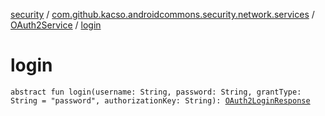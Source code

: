 [security](../../index.md) / [com.github.kacso.androidcommons.security.network.services](../index.md) / [OAuth2Service](index.md) / [login](.)

# login

`abstract fun login(username: String, password: String, grantType: String = "password", authorizationKey: String): `[`OAuth2LoginResponse`](../../com.github.kacso.androidcommons.security.network.models/-o-auth2-login-response/index.md)